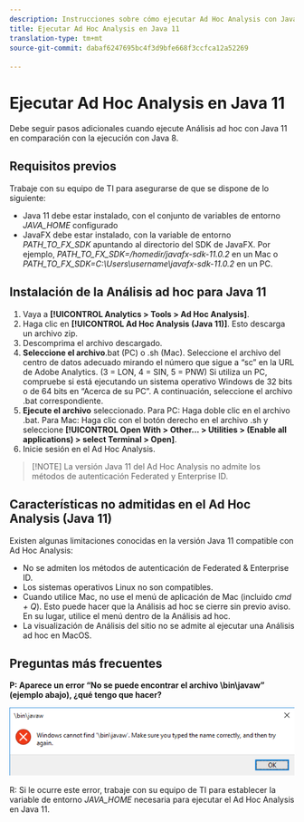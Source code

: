 ```yaml
---
description: Instrucciones sobre cómo ejecutar Ad Hoc Analysis con Java 11.
title: Ejecutar Ad Hoc Analysis en Java 11
translation-type: tm+mt
source-git-commit: dabaf6247695bc4f3d9bfe668f3ccfca12a52269

---
```



# Ejecutar Ad Hoc Analysis en Java 11

Debe seguir pasos adicionales cuando ejecute Análisis ad hoc con Java 11 en comparación con la ejecución con Java 8.

## Requisitos previos

Trabaje con su equipo de TI para asegurarse de que se dispone de lo siguiente:

* Java 11 debe estar instalado, con el conjunto de variables de entorno *JAVA_HOME* configurado
* JavaFX debe estar instalado, con la variable de entorno *PATH_TO_FX_SDK* apuntando al directorio del SDK de JavaFX. Por ejemplo, *PATH_TO_FX_SDK=/homedir/javafx-sdk-11.0.2* en un Mac o *PATH_TO_FX_SDK=C:\Users\username\javafx-sdk-11.0.2* en un PC.

## Instalación de la Análisis ad hoc para Java 11

1. Vaya a **[!UICONTROL Analytics > Tools > Ad Hoc Analysis]**.
1. Haga clic en **[!UICONTROL Ad Hoc Analysis (Java 11)]**. Esto descarga un archivo zip.
1. Descomprima el archivo descargado.
1. **Seleccione el archivo**.bat (PC) o .sh (Mac). Seleccione el archivo del centro de datos adecuado mirando el número que sigue a “sc” en la URL de Adobe Analytics. (3 = LON, 4 = SIN, 5 = PNW) Si utiliza un PC, compruebe si está ejecutando un sistema operativo Windows de 32 bits o de 64 bits en “Acerca de su PC”. A continuación, seleccione el archivo .bat correspondiente.
1. **Ejecute el archivo** seleccionado. Para PC: Haga doble clic en el archivo .bat. Para Mac: Haga clic con el botón derecho en el archivo .sh y seleccione **[!UICONTROL Open With > Other... > Utilities > (Enable all applications) > select Terminal > Open]**.
1. Inicie sesión en el Ad Hoc Analysis.

>[!NOTE] La versión Java 11 del Ad Hoc Analysis no admite los métodos de autenticación Federated y Enterprise ID.

## Características no admitidas en el Ad Hoc Analysis (Java 11)

Existen algunas limitaciones conocidas en la versión Java 11 compatible con Ad Hoc Analysis:

* No se admiten los métodos de autenticación de Federated &amp; Enterprise ID.
* Los sistemas operativos Linux no son compatibles.
* Cuando utilice Mac, no use el menú de aplicación de Mac (incluido *cmd + Q*). Esto puede hacer que la Análisis ad hoc se cierre sin previo aviso. En su lugar, utilice el menú dentro de la Análisis ad hoc.
* La visualización de Análisis del sitio no se admite al ejecutar una Análisis ad hoc en MacOS.

## Preguntas más frecuentes

**P: Aparece un error “No se puede encontrar el archivo \bin\javaw” (ejemplo abajo), ¿qué tengo que hacer?**

![](/help/analyze/ad-hoc-analysis/assets/error-java.png)

R: Si le ocurre este error, trabaje con su equipo de TI para establecer la variable de entorno *JAVA_HOME* necesaria para ejecutar el Ad Hoc Analysis en Java 11.
